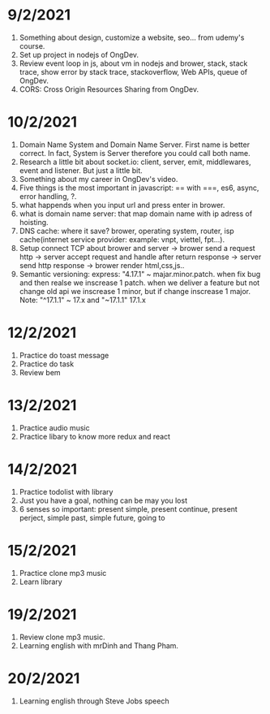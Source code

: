 # 9/2/2021
1. Something about design, customize a website, seo... from udemy's course.
2. Set up project in nodejs of OngDev.
3. Review event loop in js, about vm in nodejs and brower, stack, stack trace, show error by stack trace, stackoverflow, Web APIs, queue of OngDev.
4. CORS: Cross Origin Resources Sharing from OngDev.

# 10/2/2021
1. Domain Name System and Domain Name Server. First name is better correct. In fact, System is Server therefore you could call both name.
2. Research a little bit about socket.io: client, server, emit, middlewares, event and listener. But just a little bit.
3. Something about my career in OngDev's video.
4. Five things is the most important in javascript: == with ===, es6, async, error handling, ?.
5. what happends when you input url and press enter in brower.
6. what is domain name server: that map domain name with ip adress of hoisting.
7. DNS cache: where it save? brower, operating system, router, isp cache(internet service provider: example: vnpt, viettel, fpt...).
8. Setup connect TCP about brower and server -> brower send a request http -> server accept request and handle after return response -> server send http response -> brower render html,css,js..
9. Semantic versioning: express: "4.17.1" ~ majar.minor.patch. when fix bug and then realse we inscrease 1 patch. when we deliver a feature but not change old api we inscrease 1 minor, but if change inscrease 1 major. Note: "^17.1.1" ~ 17.x and "~17.1.1" 17.1.x

# 12/2/2021
1. Practice do toast message
2. Practice do task
3. Review bem

# 13/2/2021
1. Practice audio music
2. Practice libary to know more redux and react

# 14/2/2021
1. Practice todolist with library
2. Just you have a goal, nothing can be may you lost
3. 6 senses so important: present simple, present continue, present perject, simple past, simple future, going to

# 15/2/2021
1. Practice clone mp3 music
2. Learn library

# 19/2/2021
1. Review clone mp3 music.
2. Learning english with mrDinh and Thang Pham.

# 20/2/2021
1. Learning english through Steve Jobs speech
